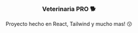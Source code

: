 <br />
<div align="center">
  <h3 align="center">Veterinaria PRO 🐕</h3>

  <p align="center">
    Proyecto hecho en React, Tailwind y mucho mas! 😗
  </p>
</div>
